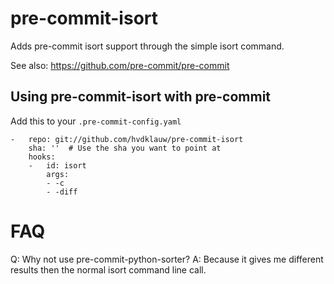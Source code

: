 # pre-commit-isort

Adds pre-commit isort support through the simple isort command.

See also: https://github.com/pre-commit/pre-commit


## Using pre-commit-isort with pre-commit

Add this to your `.pre-commit-config.yaml`

    -   repo: git://github.com/hvdklauw/pre-commit-isort
        sha: ''  # Use the sha you want to point at
        hooks:
        -   id: isort
            args:
            - -c
            - -diff


FAQ
===

Q: Why not use pre-commit-python-sorter?
A: Because it gives me different results then the normal isort command line call.

